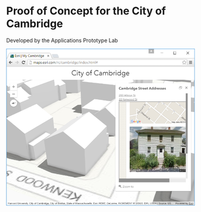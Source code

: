 # Proof of Concept for the City of Cambridge
Developed by the Applications Prototype Lab

![](./img/screenshot1.png)
